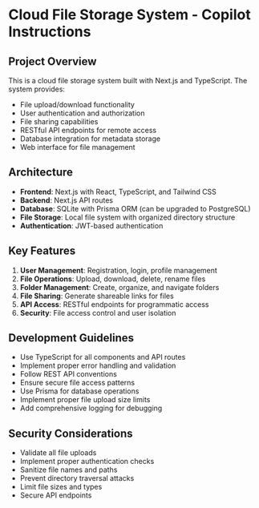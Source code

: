 # Cloud File Storage System - Copilot Instructions

<!-- Use this file to provide workspace-specific custom instructions to Copilot. For more details, visit https://code.visualstudio.com/docs/copilot/copilot-customization#_use-a-githubcopilotinstructionsmd-file -->

## Project Overview
This is a cloud file storage system built with Next.js and TypeScript. The system provides:

- File upload/download functionality
- User authentication and authorization
- File sharing capabilities
- RESTful API endpoints for remote access
- Database integration for metadata storage
- Web interface for file management

## Architecture
- **Frontend**: Next.js with React, TypeScript, and Tailwind CSS
- **Backend**: Next.js API routes
- **Database**: SQLite with Prisma ORM (can be upgraded to PostgreSQL)
- **File Storage**: Local file system with organized directory structure
- **Authentication**: JWT-based authentication

## Key Features
1. **User Management**: Registration, login, profile management
2. **File Operations**: Upload, download, delete, rename files
3. **Folder Management**: Create, organize, and navigate folders
4. **File Sharing**: Generate shareable links for files
5. **API Access**: RESTful endpoints for programmatic access
6. **Security**: File access control and user isolation

## Development Guidelines
- Use TypeScript for all components and API routes
- Implement proper error handling and validation
- Follow REST API conventions
- Ensure secure file access patterns
- Use Prisma for database operations
- Implement proper file upload size limits
- Add comprehensive logging for debugging

## Security Considerations
- Validate all file uploads
- Implement proper authentication checks
- Sanitize file names and paths
- Prevent directory traversal attacks
- Limit file sizes and types
- Secure API endpoints
